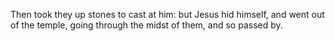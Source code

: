 Then took they up stones to cast at him: but Jesus hid himself, and went out of the temple, going through the midst of them, and so passed by.

